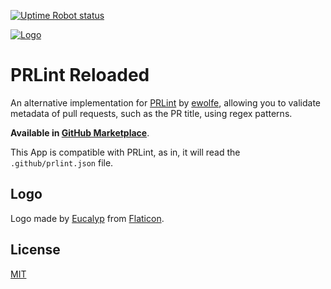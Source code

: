 [![Uptime Robot status](https://img.shields.io/uptimerobot/status/m785772948-409b63c8617fcbbc6e9a30a6?style=flat-square)](https://stats.uptimerobot.com/N54K1TN9Kq)

[![Logo](https://avatars3.githubusercontent.com/in/77103?s=41&u=b36fe8dbd2b56b8f634d32e33b2641afef168972&v=4)](https://github.com/apps/prlint-reloaded)

# PRLint Reloaded

An alternative implementation for [PRLint](https://github.com/ewolfe/prlint) by [ewolfe](https://github.com/ewolfe), allowing you to validate metadata of pull requests, such as the PR title, using regex patterns.

**Available in [GitHub Marketplace](https://github.com/apps/prlint-reloaded)**.

This App is compatible with PRLint, as in, it will read the `.github/prlint.json` file.

## Logo

Logo made by [Eucalyp](https://creativemarket.com/eucalyp) from [Flaticon](https://www.flaticon.com/).

## License

[MIT](/LICENSE)
